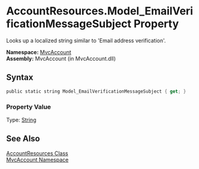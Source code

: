 AccountResources.Model_EmailVerificationMessageSubject Property
===============================================================
Looks up a localized string similar to 'Email address verification'.

**Namespace:** [MvcAccount][1]  
**Assembly:** MvcAccount (in MvcAccount.dll)

Syntax
------

```csharp
public static string Model_EmailVerificationMessageSubject { get; }
```

### Property Value
Type: [String][2]

See Also
--------
[AccountResources Class][3]  
[MvcAccount Namespace][1]  

[1]: ../README.md
[2]: http://msdn2.microsoft.com/en-us/library/s1wwdcbf
[3]: README.md
